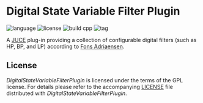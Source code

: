 # Digital State Variable Filter Plugin

![language](https://img.shields.io/badge/plugin-AU%20LV2%20VST3-blue)
![license](https://img.shields.io/github/license/jurihock/dsvf?color=blue)
![build cpp](https://img.shields.io/github/actions/workflow/status/jurihock/dsvf/build.yml?branch=main&label=build)
![tag](https://img.shields.io/github/v/tag/jurihock/dsvf?color=gold)

A [JUCE](https://github.com/juce-framework/JUCE) plug-in providing a collection of configurable digital filters (such as HP, BP, and LP) according to [Fons Adriaensen](https://kokkinizita.linuxaudio.org/papers/digsvfilt.pdf).

## License

*DigitalStateVariableFilterPlugin* is licensed under the terms of the GPL license.
For details please refer to the accompanying [LICENSE](LICENSE) file distributed with *DigitalStateVariableFilterPlugin*.
